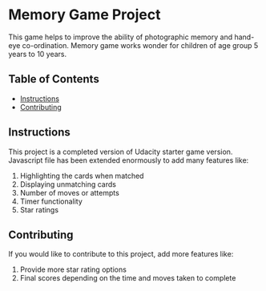 # Memory Game Project
This game helps to improve the ability of photographic memory and hand-eye co-ordination.
Memory game works wonder for children of age group 5 years to 10 years.

## Table of Contents

* [Instructions](#instructions)
* [Contributing](#contributing)

## Instructions

This project is a completed version of Udacity starter game version.
Javascript file has been extended enormously to add many features like:
1. Highlighting the cards when matched
2. Displaying unmatching cards
3. Number of moves or attempts
4. Timer functionality
5. Star ratings


## Contributing

If you would like to contribute to this project, add more features like:
1. Provide more star rating options
2. Final scores depending on the time and moves taken to complete